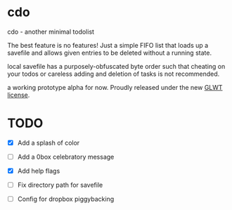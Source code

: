 # cdo
cdo - another minimal todolist

The best feature is no features! Just a simple FIFO list that loads up a savefile and allows given entries to be deleted without a running state.

local savefile has a purposely-obfuscated byte order such that cheating on your todos or careless adding and deletion of tasks is not recommended.
 
a working prototype alpha for now. Proudly released under the new [GLWT license](https://github.com/me-shaon/GLWTPL/blob/master/LICENSE).


# TODO
- [x] Add a splash of color
- [ ] Add a 0box celebratory message
- [x] Add help flags 
- [ ] Fix directory path for savefile
- [ ] Config for dropbox piggybacking

